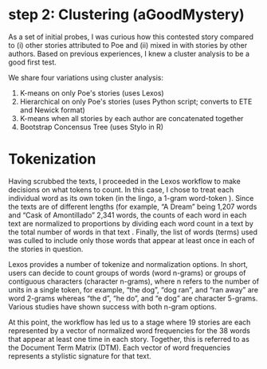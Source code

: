 # step 2: Clustering (aGoodMystery)

As a set of initial probes, I was curious how this contested story compared to (i) other 
stories attributed to Poe and (ii) mixed in with stories by other authors. 
Based on previous experiences, I knew a cluster analysis to be a good first test. 

We share four variations using cluster analysis:

1. K-means on only Poe's stories (uses Lexos)
2. Hierarchical on only Poe's stories (uses Python script; converts to ETE and Newick format)
3. K-means when all stories by each author are concatenated together
4. Bootstrap Concensus Tree (uses Stylo in R)

# Tokenization
Having scrubbed the texts, I proceeded in the Lexos workflow to make 
decisions on what tokens to count. 
In this case, I chose to treat each individual word as its own token (in the lingo, a 1-gram word-token ). Since the texts are of different lengths (for example, “A Dream” being 1,207 words and “Cask of Amontillado” 2,341 words, 
 the counts of each word in each text are normalized to proportions by dividing each word count in a text by the total number of words in that text . Finally, the list of words (terms) used was culled to include only those words that appear at least once in each of the stories in question.


Lexos provides a number of tokenize and normalization options. In short, users can decide to count groups of words (word n-grams) or groups of contiguous characters (character n-grams), where n refers to the number of units in a single token, for example, “the dog”, “dog ran”, and “ran away” are word 2-grams whereas “the d”, “he do”,  and   “e dog” are character 5-grams. Various studies have shown success with both n-gram options.

At this point, the workflow has led us to a stage where 19 stories are each represented by a vector of normalized word frequencies for the 38 words that appear at least one time in each story. Together, this is referred to as the Document Term Matrix (DTM). Each vector of word frequencies represents a stylistic signature for that text. 

